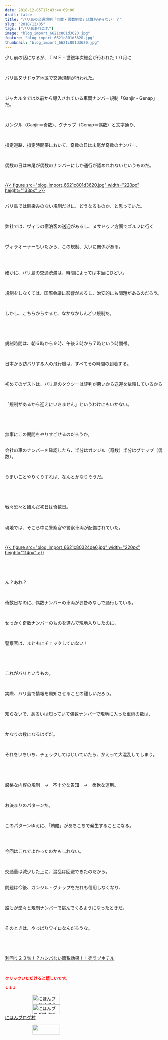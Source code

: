 ```yaml
---
date: 2018-12-05T17:43:44+09:00
draft: false
title: "バリ島の交通規制「奇数・偶数制度」は誰も守らない！？"
slug: "2018/12/05"
tags: ["バリ島あれこれ"]
image: "blog_import_6621c801d3620.jpg"
feature: "blog_import_6621c801d3620.jpg"
thumbnail: "blog_import_6621c801d3620.jpg"
---
```

<p>少し前の話になるが、ＩＭＦ・世銀年次総会が行われた１０月に</p><p> </p><p>バリ島ヌサドゥア地区で交通規制が行われた。</p><p> </p><p>ジャカルタでは以前から導入されている車両ナンバー規制「Ganjir - Genap」だ。</p><p> </p><p>ガンジル（Ganjir＝奇数）、グナップ（Genap＝偶数）と文字通り、</p><p> </p><p>指定道路、指定時間帯において、奇数の日は末尾が奇数のナンバー、</p><p> </p><p>偶数の日は末尾が偶数のナンバーにしか通行が認めれれないというものだ。</p><p> </p><p><a href="blog_import_6621c801d3620.jpg">{{< figure src="blog_import_6621c801d3620.jpg" width="220px" height="133px" >}}</a></p><p><br/>バリ島では馴染みのない規制だけに、どうなるものか、と思っていた。</p><p> </p><p>弊社では、ヴィラの宿泊客の送迎があるし、ヌサドゥア方面でゴルフに行く</p><p> </p><p>ヴィラオーナーもいたから、この規制、大いに関係がある。</p><p> </p><p><br/>確かに、バリ島の交通渋滞は、時間によっては本当にひどい。</p><p> </p><p>規制をしなくては、国際会議に影響があるし、治安的にも問題があるのだろう。</p><p> </p><p>しかし、こちらからすると、なかなかしんどい規制だ。</p><p> </p><p> </p><p>規制時間は、朝６時から９時、午後３時から７時という時間帯。</p><p> </p><p>日本から訪バリする人の飛行機は、すべてその時間の到着する。</p><p> </p><p>初めてのゲストは、バリ島のタクシーは評判が悪いから送迎を依頼しているから</p><p> </p><p>「規制があるから迎えにいきません」というわけにもいかない。</p><p> </p><p> </p><p>無事にこの期間をやりすごせるのだろうか。</p><p><br/>会社の車のナンバーを確認したら、半分はガンジル（奇数）半分はグナップ（偶数）。</p><p> </p><p>うまいことやりくりすれば、なんとかなりそうだ。</p><p> </p><p> </p><p>戦々恐々と臨んだ初日は奇数日。</p><p> </p><p>現地では、そこら中に警察官や警察車両が配備されていた。</p><p> </p><p><a href="blog_import_6621c80324de6.jpg">{{< figure src="blog_import_6621c80324de6.jpg" width="220px" height="114px" >}}</a></p><p> </p><p> </p><p>ん？あれ？</p><p> </p><p>奇数日なのに、偶数ナンバーの車両がお咎めなしで通行している。</p><p> </p><p>せっかく奇数ナンバーのものを選んで現地入りしたのに、</p><p> </p><p>警察官は、まともにチェックしていない！</p><p> </p><p> </p><p>これがバリというもの。</p><p> </p><p>実際、バリ島で情報を周知させることの難しいだろう。</p><p> </p><p>知らないで、あるいは知っていて偶数ナンバーで現地に入った車両の数は、</p><p> </p><p>かなりの数になるはずだ。</p><p> </p><p>それをいちいち、チェックしてはじいていたら、かえって大混乱してしまう。</p><p> </p><p> </p><p>厳格な内容の規制　→　不十分な告知　→　柔軟な運用。</p><p> </p><p>お決まりのパターンだ。</p><p> </p><p>このパターンゆえに、「賄賂」があちこちで発生することになる。</p><p> </p><p><br/>今回はこれでよかったのかもしれない。</p><p> </p><p>交通量は減少した上に、混乱は回避できたのだから。</p><p><br/>問題は今後、ガンジル・グナップをだれも信用しなくなり、</p><p> </p><p>誰もが堂々と規制ナンバーで挑んでくるようになったときだ。</p><p> </p><p>そのときは、やっぱりワイロなんだろうな。</p><p> </p><p> </p><p><a href="entry-12416230297.html#_=_" target="_blank">利回り２３％！？ハンパない節税効果！！売ラブホテル</a></p><p> </p><p><font color="#ff0000" size="2"><strong>クリックいただけると嬉しいです。</strong></font></p><p><font color="#ff0000" size="2"><strong>↓↓↓</strong></font></p><p><a href="ranking.html?p_cid=01260127" id="&amp;blogmura_banner" target="_blank"><img alt="にほんブログ村 その他生活ブログ 不動産投資へ" border="0" height="31" src="data:image/svg+xml;charset=utf-8,%3Csvg%20xmlns%3D%22http%3A%2F%2Fwww.w3.org%2F2000%2Fsvg%22%20title%3D%22Placeholder%20for%20Images%22%20role%3D%22presentation%22%20viewBox%3D%220%200%2088%2031%22%20%2F%3E" width="88" data-src="https://img-proxy.blog-video.jp/images?url=http%3A%2F%2Flife.blogmura.com%2Fhudousantoushi%2Fimg%2Fhudousantoushi88_31.gif" style="aspect-ratio: auto 88 / 31;"/><noscript><img alt="にほんブログ村 その他生活ブログ 不動産投資へ" border="0" height="31" src="https://img-proxy.blog-video.jp/images?url=http%3A%2F%2Flife.blogmura.com%2Fhudousantoushi%2Fimg%2Fhudousantoushi88_31.gif" width="88"></noscript></a><br/><a href="ranking.html?p_cid=01260127" target="_blank"><img alt="にほんブログ村 海外生活ブログ バリ島情報へ" border="0" height="31" src="data:image/svg+xml;charset=utf-8,%3Csvg%20xmlns%3D%22http%3A%2F%2Fwww.w3.org%2F2000%2Fsvg%22%20title%3D%22Placeholder%20for%20Images%22%20role%3D%22presentation%22%20viewBox%3D%220%200%2088%2031%22%20%2F%3E" width="88" data-src="https://img-proxy.blog-video.jp/images?url=http%3A%2F%2Foverseas.blogmura.com%2Fbali%2Fimg%2Fbali88_31.gif" style="aspect-ratio: auto 88 / 31;"/><noscript><img alt="にほんブログ村 海外生活ブログ バリ島情報へ" border="0" height="31" src="https://img-proxy.blog-video.jp/images?url=http%3A%2F%2Foverseas.blogmura.com%2Fbali%2Fimg%2Fbali88_31.gif" width="88"></noscript></a><br/><a href="ranking.html?p_cid=01260127" target="_blank">にほんブログ村</a></p><p><a href="link.php?1804582" title="人気ブログランキングへ"><img border="0" height="31" src="data:image/svg+xml;charset=utf-8,%3Csvg%20xmlns%3D%22http%3A%2F%2Fwww.w3.org%2F2000%2Fsvg%22%20title%3D%22Placeholder%20for%20Images%22%20role%3D%22presentation%22%20viewBox%3D%220%200%2088%2031%22%20%2F%3E" width="88" data-src="https://blog.with2.net/img/banner/banner_22.gif" style="aspect-ratio: auto 88 / 31;"/><noscript><img border="0" height="31" src="https://blog.with2.net/img/banner/banner_22.gif" width="88"></noscript></a></p><p> </p>


